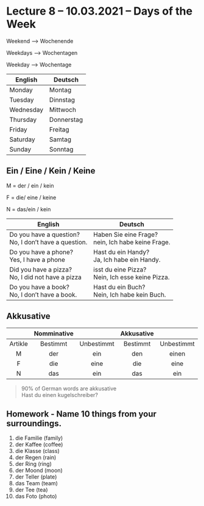 # Lecture 8 – 10.03.2021 – Days of the Week

Weekend --> Wochenende

Weekdays --> Wochentagen

Weekday --> Wochentage

|English|Deutsch|
|--- |--- |
|Monday|Montag|
|Tuesday|Dinnstag|
|Wednesday|Mittwoch|
|Thursday|Donnerstag|
|Friday|Freitag|
|Saturday|Samtag|
|Sunday|Sonntag|

## Ein / Eine / Kein / Keine

M = der / ein / kein

F = die/ eine / keine

N = das/ein / kein

|English|Deutsch|
|--- |--- |
|Do you have a question?<br />No, I don’t have a question.|Haben Sie eine Frage?<br />nein, Ich habe keine Frage.|
|Do you have a phone?<br />Yes, I have a phone|Hast du ein Handy?<br />Ja, Ich habe ein Handy.|
|Did you have a pizza?<br />No, I did not have a pizza|isst du eine Pizza?<br />Nein, Ich esse keine Pizza.|
|Do you have a book?<br />No, I don’t have a book.|Hast du ein Buch?<br />Nein, Ich habe kein Buch.|


## Akkusative

||Nomminative||Akkusative||
|:---: |:---: |:---: |:---: |:---: |
|Artikle|Bestimmt|Unbestimmt|Bestimmt|Unbestimmt|
|M|der|ein|den|einen|
|F|die|eine|die|eine|
|N|das|ein|das|ein|


<blockquote>
90% of German words are akkusative<br />
Hast du einen kugelschreiber?
</blockquote>

## Homework - Name 10 things from your surroundings.

1. die Familie (family)
1. der Kaffee (coffee)
1. die Klasse (class)
1. der Regen (rain)
1. der Ring (ring)
1. der Moond (moon)
1. der Teller (plate)
1. das Team (team)
1. der Tee (tea)
1. das Foto (photo)
